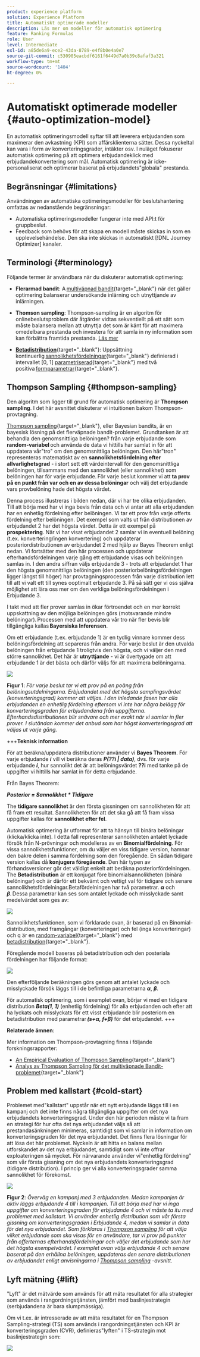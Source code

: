 ```yaml
---
product: experience platform
solution: Experience Platform
title: Automatiskt optimerade modeller
description: Läs mer om modeller för automatisk optimering
feature: Ranking Formulas
role: User
level: Intermediate
exl-id: a85de6a9-ece2-43da-8789-e4f8b0e4a0e7
source-git-commit: c530905eacbdf6161f6449d7a0b39c8afaf3a321
workflow-type: tm+mt
source-wordcount: '1404'
ht-degree: 0%

---
```


# Automatiskt optimerade modeller {#auto-optimization-model}

En automatisk optimeringsmodell syftar till att leverera erbjudanden som maximerar den avkastning (KPI) som affärsklienterna sätter. Dessa nyckeltal kan vara i form av konverteringsgrader, intäkter osv. I nuläget fokuserar automatisk optimering på att optimera erbjudandeklick med erbjudandekonvertering som mål. Automatisk optimering är icke-personaliserat och optimerar baserat på erbjudandets&quot;globala&quot; prestanda.

## Begränsningar {#limitations}

Användningen av automatiska optimeringsmodeller för beslutshantering omfattas av nedanstående begränsningar:

* Automatiska optimeringsmodeller fungerar inte med API:t för gruppbeslut.
* Feedback som behövs för att skapa en modell måste skickas in som en upplevelsehändelse. Den ska inte skickas in automatiskt [!DNL Journey Optimizer] kanaler.

## Terminologi {#terminology}

Följande termer är användbara när du diskuterar automatisk optimering:

* **Flerarmad bandit**: A [multiväpnad bandit](https://en.wikipedia.org/wiki/Multi-armed_bandit){target=&quot;_blank&quot;} när det gäller optimering balanserar undersökande inlärning och utnyttjande av inlärningen.

* **Thomson sampling**: Thompson-sampling är en algoritm för onlinebeslutsproblem där åtgärder vidtas sekventiellt på ett sätt som måste balansera mellan att utnyttja det som är känt för att maximera omedelbara prestanda och investera för att samla in ny information som kan förbättra framtida prestanda. [Läs mer](#thompson-sampling)

* [**Betadistribution**](https://en.wikipedia.org/wiki/Beta_distribution){target=&quot;_blank&quot;}: Uppsättning kontinuerlig [sannolikhetsfördelningar](https://en.wikipedia.org/wiki/Probability_distribution){target=&quot;_blank&quot;} definierad i intervallet [0, 1] [parametriserad](https://en.wikipedia.org/wiki/Statistical_parameter){target=&quot;_blank&quot;} med två positiva [formparametrar](https://en.wikipedia.org/wiki/Shape_parameter){target=&quot;_blank&quot;}.

## Thompson Sampling {#thompson-sampling}

Den algoritm som ligger till grund för automatisk optimering är **Thompson sampling**. I det här avsnittet diskuterar vi intuitionen bakom Thompson-provtagning.

[Thompson sampling](https://en.wikipedia.org/wiki/Thompson_sampling){target=&quot;_blank&quot;}, eller Bayesian bandits, är en bayesisk lösning på det flerväpnade bandit-problemet.  Grundtanken är att behandla den genomsnittliga belöningen? från varje erbjudande som **random-variabel** och använda de data vi hittills har samlat in för att uppdatera vår&quot;tro&quot; om den genomsnittliga belöningen. Den här&quot;tron&quot; representeras matematiskt av en **sannolikhetsfördelning efter allvarlighetsgrad** - i stort sett ett värdeintervall för den genomsnittliga belöningen, tillsammans med den sannolikhet (eller sannolikhet) som belöningen har för varje erbjudande. För varje beslut kommer vi att **ta prov på en punkt från var och en av dessa belöningar** och välj det erbjudande vars provbelöning hade det högsta värdet.

Denna process illustreras i bilden nedan, där vi har tre olika erbjudanden. Till att börja med har vi inga bevis från data och vi antar att alla erbjudanden har en enhetlig fördelning efter belöningen. Vi tar ett prov från varje offerts fördelning efter belöningen. Det exempel som valts ut från distributionen av erbjudandet 2 har det högsta värdet. Detta är ett exempel på **prospektering**. När vi har visat erbjudandet 2 samlar vi in eventuell belöning (t.ex. konvertering/ingen konvertering) och uppdaterar posteriordistributionen av erbjudandet 2 med hjälp av Bayes Theorem enligt nedan.  Vi fortsätter med den här processen och uppdaterar efterhandsfördelningen varje gång ett erbjudande visas och belöningen samlas in. I den andra siffran väljs erbjudande 3 - trots att erbjudandet 1 har den högsta genomsnittliga belöningen (den posteriorbelöningsfördelningen ligger längst till höger) har provtagningsprocessen från varje distribution lett till att vi valt ett till synes ooptimalt erbjudande 3. På så sätt ger vi oss själva möjlighet att lära oss mer om den verkliga belöningsfördelningen i Erbjudande 3.

I takt med att fler prover samlas in ökar förtroendet och en mer korrekt uppskattning av den möjliga belöningen görs (motsvarande mindre belöningar). Processen med att uppdatera vår tro när fler bevis blir tillgängliga kallas **Bayersiska Inferensen**.

Om ett erbjudande (t.ex. erbjudande 1) är en tydlig vinnare kommer dess belöningsfördelning att separeras från andra. För varje beslut är den utvalda belöningen från erbjudande 1 troligtvis den högsta, och vi väljer den med större sannolikhet. Det här är **utnyttjande** - vi är övertygade om att erbjudande 1 är det bästa och därför väljs för att maximera belöningarna.

![](../assets/ai-ranking-thompson-sampling.png)

**Figur 1**: *För varje beslut tar vi ett prov på en poäng från belöningsutdelningarna. Erbjudandet med det högsta samplingsvärdet (konverteringsgrad) kommer att väljas. I den inledande fasen har alla erbjudanden en enhetlig fördelning eftersom vi inte har några belägg för konverteringsgraden för erbjudandena från uppgifterna. Efterhandsdistributionen blir snävare och mer exakt när vi samlar in fler prover. I slutändan kommer det anbud som har högst konverteringsgrad att väljas ut varje gång.*

<!--
![](../assets/ai-ranking-thompson-sampling-initial.png)
![](../assets/ai-ranking-thompson-sampling-intermediate.png)
![](../assets/ai-ranking-thompson-sampling-ultimate.png)
-->

+++**Teknisk information**

För att beräkna/uppdatera distributioner använder vi **Bayes Theorem**. För varje erbjudande ***i*** vill vi beräkna deras ***P(??i | data)***, dvs. för varje erbjudande ***i***, hur sannolikt det är att belöningsvärdet **??i** med tanke på de uppgifter vi hittills har samlat in för detta erbjudande.

Från Bayes Theorem:

***Posterior = Sannolikhet * Tidigare***

The **tidigare sannolikhet** är den första gissningen om sannolikheten för att få fram ett resultat. Sannolikheten för att det ska gå att få fram vissa uppgifter kallas för **sannolikhet efter fel**. 

Automatisk optimering är utformat för att ta hänsyn till binära belöningar (klicka/klicka inte). I detta fall representerar sannolikheten antalet lyckade försök från N-prövningar och modelleras av en **Binomialfördelning**. För vissa sannolikhetsfunktioner, om du väljer en viss tidigare version, hamnar den bakre delen i samma fördelning som den föregående. En sådan tidigare version kallas då **konjugera föregående**. Den här typen av förhandsversioner gör det väldigt enkelt att beräkna posteriorfördelningen. The **Betadistribution** är ett konjugat före binomialsannolikheten (binära belöningar) och är därför ett bekvämt och vettigt val för tidigare och senare sannolikhetsfördelningar.Betafördelningen har två parametrar. ***α*** och ***β***. Dessa parametrar kan ses som antalet lyckade och misslyckade samt medelvärdet som ges av:

![](../assets/ai-ranking-beta-distribution.png)

Sannolikhetsfunktionen, som vi förklarade ovan, är baserad på en Binomial-distribution, med framgångar (konverteringar) och fel (inga konverteringar) och q är en [random-variabel](https://en.wikipedia.org/wiki/Random_variable){target=&quot;_blank&quot;} med [betadistribution](https://en.wikipedia.org/wiki/Beta_distribution){target=&quot;_blank&quot;}.

Föregående modell baseras på betadistribution och den posteriala fördelningen har följande format:

![](../assets/ai-ranking-posterior-distribution.svg)

Den efterföljande beräkningen görs genom att antalet lyckade och misslyckade försök läggs till i de befintliga parametrarna ***α***, ***β***.

För automatisk optimering, som i exemplet ovan, börjar vi med en tidigare distribution ***Beta(1, 1)*** (enhetlig fördelning) för alla erbjudanden och efter att ha lyckats och misslyckats för ett visst erbjudande blir posteriorn en betadistribution med parametrar ***(s+α, f+β)*** för det erbjudandet.
+++

**Relaterade ämnen**:

Mer information om Thompson-provtagning finns i följande forskningsrapporter:
* [An Empirical Evaluation of Thompson Sampling](https://proceedings.neurips.cc/paper/2011/file/e53a0a2978c28872a4505bdb51db06dc-Paper.pdf){target=&quot;_blank&quot;}
* [Analys av Thompson Sampling för det multiväpnade Bandit-problemet](http://proceedings.mlr.press/v23/agrawal12/agrawal12.pdf){target=&quot;_blank&quot;}

## Problem med kallstart {#cold-start}

Problemet med&quot;kallstart&quot; uppstår när ett nytt erbjudande läggs till i en kampanj och det inte finns några tillgängliga uppgifter om det nya erbjudandets konverteringsgrad. Under den här perioden måste vi ta fram en strategi för hur ofta det nya erbjudandet väljs så att prestandasänkningen minimeras, samtidigt som vi samlar in information om konverteringsgraden för det nya erbjudandet. Det finns flera lösningar för att lösa det här problemet. Nyckeln är att hitta en balans mellan utforskandet av det nya erbjudandet, samtidigt som vi inte offrar exploateringen så mycket. För närvarande använder vi&quot;enhetlig fördelning&quot; som vår första gissning om det nya erbjudandets konverteringsgrad (tidigare distribution). I princip ger vi alla konverteringsgrader samma sannolikhet för förekomst.


![](../assets/ai-ranking-cold-start-strategies.png)

**Figur 2**: *Överväg en kampanj med 3 erbjudanden. Medan kampanjen är aktiv läggs erbjudande 4 till i kampanjen. Till att börja med har vi inga uppgifter om konverteringsgraden för erbjudande 4 och vi måste ta itu med problemet med kallstart. Vi använder enhetlig distribution som vår första gissning om konverteringsgraden i Erbjudande 4, medan vi samlar in data för det nya erbjudandet. Som förklaras i [Thompson sampling](#thompson-sampling) för att välja vilket erbjudande som ska visas för en användare, tar vi prov på punkter från offerternas efterhandsfördelningar och väljer det erbjudande som har det högsta exempelvärdet. I exemplet ovan väljs erbjudande 4 och senare baserat på den erhållna belöningen, uppdateras den senare distributionen av erbjudandet enligt anvisningarna i [Thompson sampling](#thompson-sampling) -avsnitt.*

## Lyft mätning {#lift}

&quot;Lyft&quot; är det mätvärde som används för att mäta resultatet för alla strategier som används i rangordningstjänsten, jämfört med baslinjestrategin (serbjudandena är bara slumpmässiga).

Om vi t.ex. är intresserade av att mäta resultatet för en Thompson Sampling-strategi (TS) som används i rangordningstjänsten och KPI är konverteringsgraden (CVR), definieras&quot;lyften&quot; i TS-strategin mot baslinjestrategin som:

![](../assets/ai-ranking-lift.png)
